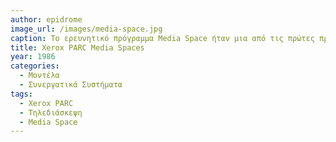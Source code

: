 ```yaml
---
author: epidrome
image_url: /images/media-space.jpg
caption: Το ερευνητικό πρόγραμμα Media Space ήταν μια από τις πρώτες προσπάθειες ανθρώπινης συνεργασίας από απόσταση μέσω υπολογιστή, το οποίο χρησιμοποιούσε ζωντανή εικόνα βίντεο.
title: Xerox PARC Media Spaces
year: 1986
categories:
  - Μοντέλα 
  - Συνεργατικά Συστήματα
tags:
  - Xerox PARC
  - Τηλεδιάσκεψη 
  - Media Space
---
```

